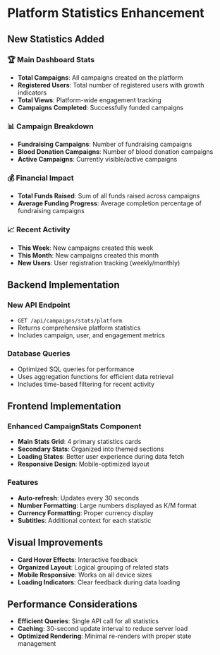 # Platform Statistics Enhancement

## New Statistics Added

### 🏆 Main Dashboard Stats
- **Total Campaigns**: All campaigns created on the platform
- **Registered Users**: Total number of registered users with growth indicators
- **Total Views**: Platform-wide engagement tracking
- **Campaigns Completed**: Successfully funded campaigns

### 📊 Campaign Breakdown
- **Fundraising Campaigns**: Number of fundraising campaigns
- **Blood Donation Campaigns**: Number of blood donation campaigns
- **Active Campaigns**: Currently visible/active campaigns

### 💰 Financial Impact
- **Total Funds Raised**: Sum of all funds raised across campaigns
- **Average Funding Progress**: Average completion percentage of fundraising campaigns

### 📈 Recent Activity
- **This Week**: New campaigns created this week
- **This Month**: New campaigns created this month
- **New Users**: User registration tracking (weekly/monthly)

## Backend Implementation

### New API Endpoint
- `GET /api/campaigns/stats/platform`
- Returns comprehensive platform statistics
- Includes campaign, user, and engagement metrics

### Database Queries
- Optimized SQL queries for performance
- Uses aggregation functions for efficient data retrieval
- Includes time-based filtering for recent activity

## Frontend Implementation

### Enhanced CampaignStats Component
- **Main Stats Grid**: 4 primary statistics cards
- **Secondary Stats**: Organized into themed sections
- **Loading States**: Better user experience during data fetch
- **Responsive Design**: Mobile-optimized layout

### Features
- **Auto-refresh**: Updates every 30 seconds
- **Number Formatting**: Large numbers displayed as K/M format
- **Currency Formatting**: Proper currency display
- **Subtitles**: Additional context for each statistic

## Visual Improvements
- **Card Hover Effects**: Interactive feedback
- **Organized Layout**: Logical grouping of related stats
- **Mobile Responsive**: Works on all device sizes
- **Loading Indicators**: Clear feedback during data loading

## Performance Considerations
- **Efficient Queries**: Single API call for all statistics
- **Caching**: 30-second update interval to reduce server load
- **Optimized Rendering**: Minimal re-renders with proper state management